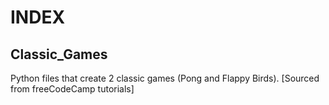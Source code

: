 # INDEX

## Classic_Games
Python files that create 2 classic games (Pong and Flappy Birds). [Sourced from freeCodeCamp tutorials]
